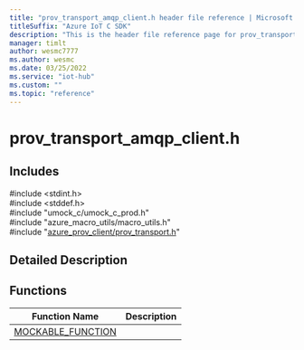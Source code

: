 ```yaml
---                             
title: "prov_transport_amqp_client.h header file reference | Microsoft Docs" 
titleSuffix: "Azure IoT C SDK"            
description: "This is the header file reference page for prov_transport_amqp_client.h in the Azure IoT C SDK. This SDK is used with Azure IoT Hub and Azure IoT Hub Device Provisioning Service"            
manager: timlt                 
author: wesmc7777              
ms.author: wesmc               
ms.date: 03/25/2022                    
ms.service: "iot-hub"             
ms.custom: ""                
ms.topic: "reference"        
---                            
```


# prov_transport_amqp_client.h 

## Includes

\#include <stdint.h>  
\#include <stddef.h>  
\#include "umock_c/umock_c_prod.h"  
\#include "azure_macro_utils/macro_utils.h"  
\#include "[azure_prov_client/prov_transport.h](prov-transport-h.md)"  

## Detailed Description

## Functions

Function Name                  | Description                                
--------------------------------|---------------------------------------------
[MOCKABLE_FUNCTION](./prov-transport-amqp-client-h/mockable-function.md)            | 

